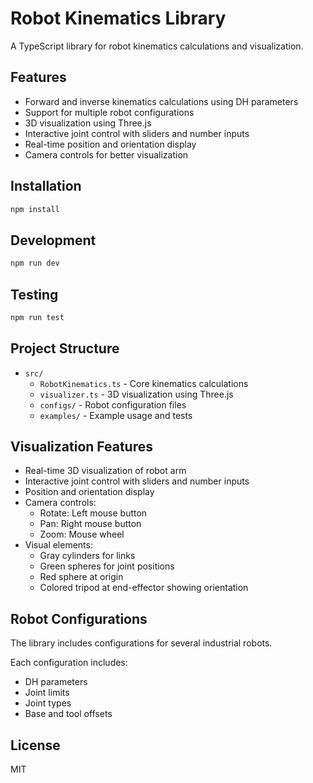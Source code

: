 # Robot Kinematics Library

A TypeScript library for robot kinematics calculations and visualization.

## Features

- Forward and inverse kinematics calculations using DH parameters
- Support for multiple robot configurations 
- 3D visualization using Three.js
- Interactive joint control with sliders and number inputs
- Real-time position and orientation display
- Camera controls for better visualization

## Installation

```bash
npm install
```

## Development

```bash
npm run dev
```

## Testing

```bash
npm run test
```

## Project Structure

- `src/`
  - `RobotKinematics.ts` - Core kinematics calculations
  - `visualizer.ts` - 3D visualization using Three.js
  - `configs/` - Robot configuration files
  - `examples/` - Example usage and tests

## Visualization Features

- Real-time 3D visualization of robot arm
- Interactive joint control with sliders and number inputs
- Position and orientation display
- Camera controls:
  - Rotate: Left mouse button
  - Pan: Right mouse button
  - Zoom: Mouse wheel
- Visual elements:
  - Gray cylinders for links
  - Green spheres for joint positions
  - Red sphere at origin
  - Colored tripod at end-effector showing orientation

## Robot Configurations

The library includes configurations for several industrial robots.

Each configuration includes:
- DH parameters
- Joint limits
- Joint types
- Base and tool offsets

## License

MIT 